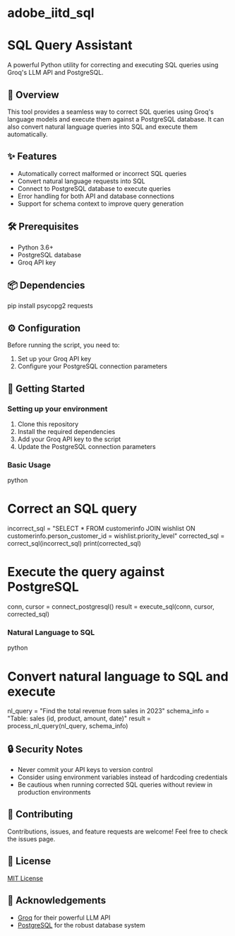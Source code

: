 # adobe_iitd_sql

# SQL Query Assistant

A powerful Python utility for correcting and executing SQL queries using Groq's LLM API and PostgreSQL.

## 📖 Overview

This tool provides a seamless way to correct SQL queries using Groq's language models and execute them against a PostgreSQL database. It can also convert natural language queries into SQL and execute them automatically.

## ✨ Features

- Automatically correct malformed or incorrect SQL queries
- Convert natural language requests into SQL 
- Connect to PostgreSQL database to execute queries
- Error handling for both API and database connections
- Support for schema context to improve query generation

## 🛠 Prerequisites

- Python 3.6+
- PostgreSQL database
- Groq API key

## 📦 Dependencies


pip install psycopg2 requests


## ⚙ Configuration

Before running the script, you need to:

1. Set up your Groq API key
2. Configure your PostgreSQL connection parameters

## 🚀 Getting Started

### Setting up your environment

1. Clone this repository
2. Install the required dependencies
3. Add your Groq API key to the script
4. Update the PostgreSQL connection parameters

### Basic Usage

python
# Correct an SQL query
incorrect_sql = "SELECT * FROM customerinfo JOIN wishlist ON customerinfo.person_customer_id = wishlist.priority_level"
corrected_sql = correct_sql(incorrect_sql)
print(corrected_sql)

# Execute the query against PostgreSQL
conn, cursor = connect_postgresql()
result = execute_sql(conn, cursor, corrected_sql)


### Natural Language to SQL

python
# Convert natural language to SQL and execute
nl_query = "Find the total revenue from sales in 2023"
schema_info = "Table: sales (id, product, amount, date)"
result = process_nl_query(nl_query, schema_info)


## 🔒 Security Notes

- Never commit your API keys to version control
- Consider using environment variables instead of hardcoding credentials
- Be cautious when running corrected SQL queries without review in production environments

## 🤝 Contributing

Contributions, issues, and feature requests are welcome! Feel free to check the issues page.

## 📝 License

[MIT License](LICENSE)

## 🙏 Acknowledgements

- [Groq](https://groq.com/) for their powerful LLM API
- [PostgreSQL](https://www.postgresql.org/) for the robust database system
